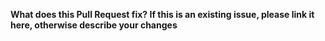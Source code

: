 **What does this Pull Request fix? If this is an existing issue, please link it here, otherwise describe your changes**
